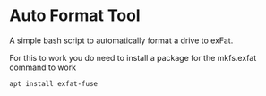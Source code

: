 # Auto Format Tool
A simple bash script to automatically format a drive to exFat.

For this to work you do need to install a package for the mkfs.exfat command to work
```
apt install exfat-fuse
```
